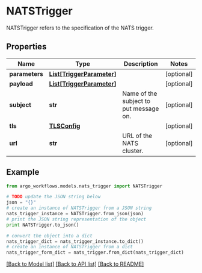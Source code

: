 # NATSTrigger

NATSTrigger refers to the specification of the NATS trigger.

## Properties

Name | Type | Description | Notes
------------ | ------------- | ------------- | -------------
**parameters** | [**List[TriggerParameter]**](TriggerParameter.md) |  | [optional] 
**payload** | [**List[TriggerParameter]**](TriggerParameter.md) |  | [optional] 
**subject** | **str** | Name of the subject to put message on. | [optional] 
**tls** | [**TLSConfig**](TLSConfig.md) |  | [optional] 
**url** | **str** | URL of the NATS cluster. | [optional] 

## Example

```python
from argo_workflows.models.nats_trigger import NATSTrigger

# TODO update the JSON string below
json = "{}"
# create an instance of NATSTrigger from a JSON string
nats_trigger_instance = NATSTrigger.from_json(json)
# print the JSON string representation of the object
print NATSTrigger.to_json()

# convert the object into a dict
nats_trigger_dict = nats_trigger_instance.to_dict()
# create an instance of NATSTrigger from a dict
nats_trigger_form_dict = nats_trigger.from_dict(nats_trigger_dict)
```
[[Back to Model list]](../README.md#documentation-for-models) [[Back to API list]](../README.md#documentation-for-api-endpoints) [[Back to README]](../README.md)


